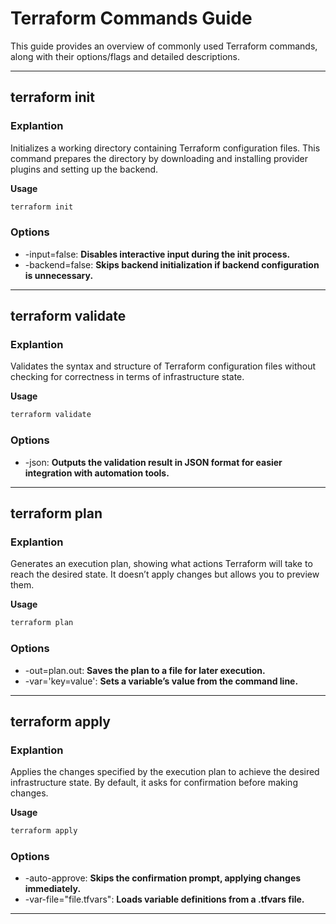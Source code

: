 # Terraform Commands Guide

This guide provides an overview of commonly used Terraform commands, along with their options/flags and detailed descriptions.

---

## terraform init

### Explantion

Initializes a working directory containing Terraform configuration files. This command prepares the directory by downloading and installing provider plugins and setting up the backend.

**Usage**
```bash
terraform init 
```

### Options

- -input=false:  **Disables  interactive  input  during  the  init  process.**
- -backend=false:  **Skips  backend  initialization  if  backend  configuration  is  unnecessary.**

---

## terraform validate

### Explantion

Validates the syntax and structure of Terraform configuration files without checking for correctness in terms of infrastructure state.

**Usage**
```bash
terraform validate
```

### Options
- -json: **Outputs the validation result in JSON format for easier integration with automation tools.**

---

## terraform plan

### Explantion

Generates an execution plan, showing what actions Terraform will take to reach the desired state. It doesn’t apply changes but allows you to preview them.

**Usage**
```bash
terraform plan
```

### Options
- -out=plan.out: **Saves the plan to a file for later execution.** 
- -var='key=value': **Sets a variable’s value from the command line.**

---

## terraform apply

### Explantion

Applies the changes specified by the execution plan to achieve the desired infrastructure state. By default, it asks for confirmation before making changes.

**Usage**
```bash
terraform apply
```

### Options
- -auto-approve: **Skips the confirmation prompt, applying changes immediately.**
- -var-file="file.tfvars": **Loads variable definitions from a .tfvars file.**

---